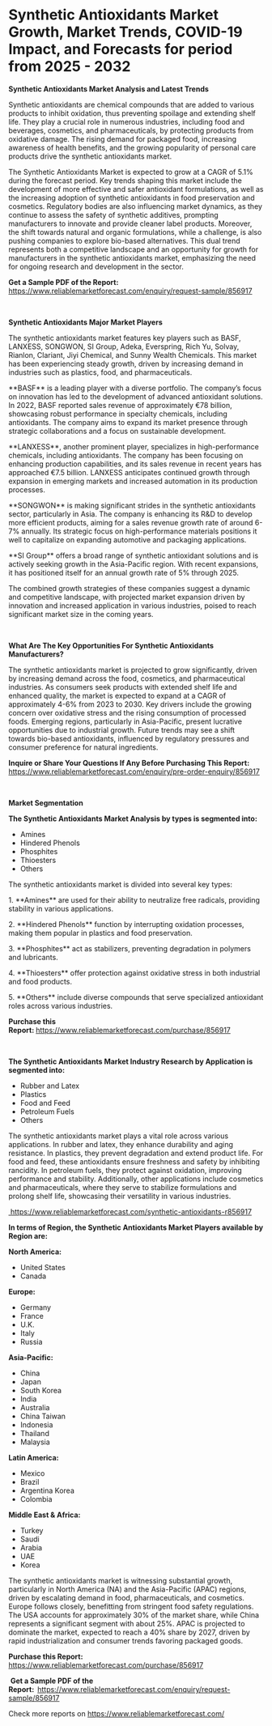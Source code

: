 <p><h1>Synthetic Antioxidants Market Growth, Market Trends, COVID-19 Impact, and Forecasts for period from 2025 - 2032</h1></p><p><strong>Synthetic Antioxidants Market Analysis and Latest Trends</strong></p>
<p><p>Synthetic antioxidants are chemical compounds that are added to various products to inhibit oxidation, thus preventing spoilage and extending shelf life. They play a crucial role in numerous industries, including food and beverages, cosmetics, and pharmaceuticals, by protecting products from oxidative damage. The rising demand for packaged food, increasing awareness of health benefits, and the growing popularity of personal care products drive the synthetic antioxidants market.</p><p>The Synthetic Antioxidants Market is expected to grow at a CAGR of 5.1% during the forecast period. Key trends shaping this market include the development of more effective and safer antioxidant formulations, as well as the increasing adoption of synthetic antioxidants in food preservation and cosmetics. Regulatory bodies are also influencing market dynamics, as they continue to assess the safety of synthetic additives, prompting manufacturers to innovate and provide cleaner label products. Moreover, the shift towards natural and organic formulations, while a challenge, is also pushing companies to explore bio-based alternatives. This dual trend represents both a competitive landscape and an opportunity for growth for manufacturers in the synthetic antioxidants market, emphasizing the need for ongoing research and development in the sector.</p></p>
<p><strong>Get a Sample PDF of the Report:&nbsp;</strong> <a href="https://www.reliablemarketforecast.com/enquiry/request-sample/856917?utm_campaign=3505&utm_medium=2&utm_source=Github&utm_content=ia&utm_term=31032025&utm_id=synthetic-antioxidants">https://www.reliablemarketforecast.com/enquiry/request-sample/856917</a></p>
<p>&nbsp;</p>
<p><strong>Synthetic Antioxidants Major Market Players</strong></p>
<p><p>The synthetic antioxidants market features key players such as BASF, LANXESS, SONGWON, SI Group, Adeka, Everspring, Rich Yu, Solvay, Rianlon, Clariant, Jiyi Chemical, and Sunny Wealth Chemicals. This market has been experiencing steady growth, driven by increasing demand in industries such as plastics, food, and pharmaceuticals.</p><p>**BASF** is a leading player with a diverse portfolio. The company’s focus on innovation has led to the development of advanced antioxidant solutions. In 2022, BASF reported sales revenue of approximately €78 billion, showcasing robust performance in specialty chemicals, including antioxidants. The company aims to expand its market presence through strategic collaborations and a focus on sustainable development.</p><p>**LANXESS**, another prominent player, specializes in high-performance chemicals, including antioxidants. The company has been focusing on enhancing production capabilities, and its sales revenue in recent years has approached €7.5 billion. LANXESS anticipates continued growth through expansion in emerging markets and increased automation in its production processes.</p><p>**SONGWON** is making significant strides in the synthetic antioxidants sector, particularly in Asia. The company is enhancing its R&D to develop more efficient products, aiming for a sales revenue growth rate of around 6-7% annually. Its strategic focus on high-performance materials positions it well to capitalize on expanding automotive and packaging applications.</p><p>**SI Group** offers a broad range of synthetic antioxidant solutions and is actively seeking growth in the Asia-Pacific region. With recent expansions, it has positioned itself for an annual growth rate of 5% through 2025.</p><p>The combined growth strategies of these companies suggest a dynamic and competitive landscape, with projected market expansion driven by innovation and increased application in various industries, poised to reach significant market size in the coming years.</p></p>
<p>&nbsp;</p>
<p><strong>What Are The Key Opportunities For Synthetic Antioxidants Manufacturers?</strong></p>
<p><p>The synthetic antioxidants market is projected to grow significantly, driven by increasing demand across the food, cosmetics, and pharmaceutical industries. As consumers seek products with extended shelf life and enhanced quality, the market is expected to expand at a CAGR of approximately 4-6% from 2023 to 2030. Key drivers include the growing concern over oxidative stress and the rising consumption of processed foods. Emerging regions, particularly in Asia-Pacific, present lucrative opportunities due to industrial growth. Future trends may see a shift towards bio-based antioxidants, influenced by regulatory pressures and consumer preference for natural ingredients.</p></p>
<p><strong>Inquire or Share Your Questions If Any Before Purchasing This Report:</strong> <a href="https://www.reliablemarketforecast.com/enquiry/pre-order-enquiry/856917?utm_campaign=3505&utm_medium=2&utm_source=Github&utm_content=ia&utm_term=31032025&utm_id=synthetic-antioxidants">https://www.reliablemarketforecast.com/enquiry/pre-order-enquiry/856917</a></p>
<p>&nbsp;</p>
<p><strong>Market Segmentation</strong></p>
<p><strong>The Synthetic Antioxidants Market Analysis by types is segmented into:</strong></p>
<p><ul><li>Amines</li><li>Hindered Phenols</li><li>Phosphites</li><li>Thioesters</li><li>Others</li></ul></p>
<p><p>The synthetic antioxidants market is divided into several key types: </p><p>1. **Amines** are used for their ability to neutralize free radicals, providing stability in various applications. </p><p>2. **Hindered Phenols** function by interrupting oxidation processes, making them popular in plastics and food preservation. </p><p>3. **Phosphites** act as stabilizers, preventing degradation in polymers and lubricants. </p><p>4. **Thioesters** offer protection against oxidative stress in both industrial and food products. </p><p>5. **Others** include diverse compounds that serve specialized antioxidant roles across various industries.</p></p>
<p><strong>Purchase this Report:&nbsp;</strong><a href="https://www.reliablemarketforecast.com/purchase/856917?utm_campaign=3505&utm_medium=2&utm_source=Github&utm_content=ia&utm_term=31032025&utm_id=synthetic-antioxidants">https://www.reliablemarketforecast.com/purchase/856917</a></p>
<p>&nbsp;</p>
<p><strong>The Synthetic Antioxidants Market Industry Research by Application is segmented into:</strong></p>
<p><ul><li>Rubber and Latex</li><li>Plastics</li><li>Food and Feed</li><li>Petroleum Fuels</li><li>Others</li></ul></p>
<p><p>The synthetic antioxidants market plays a vital role across various applications. In rubber and latex, they enhance durability and aging resistance. In plastics, they prevent degradation and extend product life. For food and feed, these antioxidants ensure freshness and safety by inhibiting rancidity. In petroleum fuels, they protect against oxidation, improving performance and stability. Additionally, other applications include cosmetics and pharmaceuticals, where they serve to stabilize formulations and prolong shelf life, showcasing their versatility in various industries.</p></p>
<p><a href="https://www.reliablemarketforecast.com/synthetic-antioxidants-r856917?utm_campaign=3505&utm_medium=2&utm_source=Github&utm_content=ia&utm_term=31032025&utm_id=synthetic-antioxidants">&nbsp;https://www.reliablemarketforecast.com/synthetic-antioxidants-r856917</a></p>
<p><strong>In terms of Region, the Synthetic Antioxidants Market Players available by Region are:</strong></p>
<p>
    <p> <strong> North America: </strong>
        <ul>
            <li>United States</li>
            <li>Canada</li>
        </ul>
        </p> 
    <p> <strong> Europe: </strong>
        <ul>
            <li>Germany</li>
            <li>France</li>
            <li>U.K.</li>
            <li>Italy</li>
            <li>Russia</li>
        </ul>
        </p> 
    <p> <strong> Asia-Pacific: </strong>
        <ul>
            <li>China</li>
            <li>Japan</li>
            <li>South Korea</li>
            <li>India</li>
            <li>Australia</li>
            <li>China Taiwan</li>
            <li>Indonesia</li>
            <li>Thailand</li>
            <li>Malaysia</li>
        </ul>
        </p> 
    <p> <strong> Latin America: </strong>
        <ul>
            <li>Mexico</li>
            <li>Brazil</li>
            <li>Argentina Korea</li>
            <li>Colombia</li>
        </ul>
        </p> 
    <p> <strong> Middle East & Africa: </strong>
        <ul>
            <li>Turkey</li>
            <li>Saudi</li>
            <li>Arabia</li>
            <li>UAE</li>
            <li>Korea</li>
        </ul>
    </p>
    </p>
<p><p>The synthetic antioxidants market is witnessing substantial growth, particularly in North America (NA) and the Asia-Pacific (APAC) regions, driven by escalating demand in food, pharmaceuticals, and cosmetics. Europe follows closely, benefitting from stringent food safety regulations. The USA accounts for approximately 30% of the market share, while China represents a significant segment with about 25%. APAC is projected to dominate the market, expected to reach a 40% share by 2027, driven by rapid industrialization and consumer trends favoring packaged goods.</p></p>
<p><strong>Purchase this Report: </strong><a href="https://www.reliablemarketforecast.com/purchase/856917?utm_campaign=3505&utm_medium=2&utm_source=Github&utm_content=ia&utm_term=31032025&utm_id=synthetic-antioxidants">https://www.reliablemarketforecast.com/purchase/856917</a></p>
<p>&nbsp;<strong>Get a Sample PDF of the Report:&nbsp;&nbsp;</strong><a href="https://www.reliablemarketforecast.com/enquiry/request-sample/856917?utm_campaign=3505&utm_medium=2&utm_source=Github&utm_content=ia&utm_term=31032025&utm_id=synthetic-antioxidants">https://www.reliablemarketforecast.com/enquiry/request-sample/856917</a></p>
<p><strong></strong></p>
<p>Check more reports on <a href="https://www.reliablemarketforecast.com/?utm_campaign=3505&utm_medium=2&utm_source=Github&utm_content=ia&utm_term=31032025&utm_id=synthetic-antioxidants">https://www.reliablemarketforecast.com/</a></p>